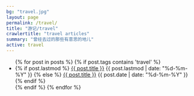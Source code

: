 ```yaml
---
bg: "travel.jpg"
layout: page
permalink: /travel/
title: "游记/travel"
crawlertitle: "travel articles"
summary: "曾经去过的那些有意思的地儿"
active: travel
---
```


<!-- {% for tag in site.tags %} -->
  <!-- {% assign t = tag | first %} -->
  <!-- {% assign posts = tag | last %} -->

  <!-- <h2 class="category-key" id="{{ t | downcase }}">{{ t | capitalize }}</h2> -->

  <ul class="year">
    {% for post in posts %}
      {% if post.tags contains 'travel' %}    
      <!-- if post.tags contains t -->
        <li>
          {% if post.lastmod %}
            <a href="{{ post.url | relative_url}}">{{ post.title }}</a>
            <span class="date">{{ post.lastmod | date: "%d-%m-%Y"  }}</span>
          {% else %}
            <a href="{{ post.url | relative_url}}">{{ post.title }}</a>
            <span class="date">{{ post.date | date: "%d-%m-%Y"  }}</span>
          {% endif %}
        </li>
      {% endif %}
    {% endfor %}
  </ul>

<!-- {% endfor %} -->
